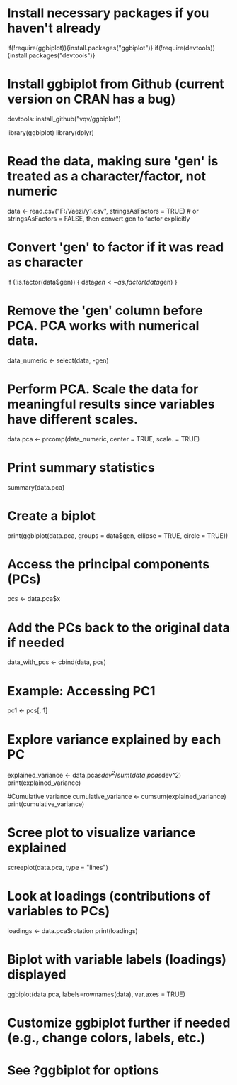 # Install necessary packages if you haven't already
if(!require(ggbiplot)){install.packages("ggbiplot")}
if(!require(devtools)){install.packages("devtools")}
# Install ggbiplot from Github (current version on CRAN has a bug)
devtools::install_github("vqv/ggbiplot")

library(ggbiplot)
library(dplyr)

# Read the data, making sure 'gen' is treated as a character/factor, not numeric
data <- read.csv("F:/Vaezi/y1.csv", stringsAsFactors = TRUE) # or stringsAsFactors = FALSE, then convert gen to factor explicitly

# Convert 'gen' to factor if it was read as character
if (!is.factor(data$gen)) {
  data$gen <- as.factor(data$gen)
}

# Remove the 'gen' column before PCA. PCA works with numerical data.
data_numeric <- select(data, -gen)

# Perform PCA.  Scale the data for meaningful results since variables have different scales.
data.pca <- prcomp(data_numeric, center = TRUE, scale. = TRUE)

# Print summary statistics
summary(data.pca)

# Create a biplot
print(ggbiplot(data.pca, groups = data$gen, ellipse = TRUE, circle = TRUE))

# Access the principal components (PCs)
pcs <- data.pca$x

# Add the PCs back to the original data if needed
data_with_pcs <- cbind(data, pcs)

# Example: Accessing PC1
pc1 <- pcs[, 1]


# Explore variance explained by each PC
explained_variance <- data.pca$sdev^2 / sum(data.pca$sdev^2)
print(explained_variance)

#Cumulative variance
cumulative_variance <- cumsum(explained_variance)
print(cumulative_variance)



# Scree plot to visualize variance explained
screeplot(data.pca, type = "lines")

# Look at loadings (contributions of variables to PCs)
loadings <- data.pca$rotation
print(loadings)

# Biplot with variable labels (loadings) displayed
ggbiplot(data.pca, labels=rownames(data), var.axes = TRUE)

# Customize ggbiplot further if needed (e.g., change colors, labels, etc.)
# See ?ggbiplot for options